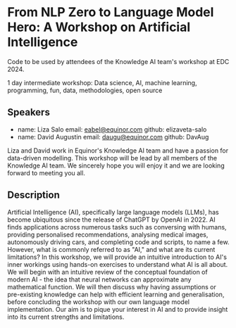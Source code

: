 # From NLP Zero to Language Model Hero: A Workshop on Artificial Intelligence

 Code to be used by attendees of the Knowledge AI team's workshop at EDC 2024.

1 day intermediate workshop: Data science, AI, machine learning, programming, fun, data, methodologies, open source

## Speakers

  - name: Liza Salo
    email: eabel@equinor.com
    github: elizaveta-salo
  - name: David Augustin
    email: daugu@equinor.com
    github: DavAug

Liza and David work in Equinor's Knowledge AI team and have a passion for data-driven modelling. This workshop will be lead by all members of the Knowledge AI team. We sincerely hope you will enjoy it and we are looking forward to meeting you all.

## Description

Artificial Intelligence (AI), specifically large language models (LLMs), has become ubiquitous since the release of ChatGPT by OpenAI in 2022. AI finds applications across numerous tasks such as conversing with humans, providing personalised recommendations, analysing medical images, autonomously driving cars, and completing code and scripts, to name a few. However, what is commonly referred to as "AI," and what are its current limitations? In this workshop, we will provide an intuitive introduction to AI's inner workings using hands-on exercises to understand what AI is all about. We will begin with an intuitive review of the conceptual foundation of modern AI - the idea that neural networks can approximate any mathematical function. We will then discuss why having assumptions or pre-existing knowledge can help with efficient learning and generalisation, before concluding the workshop with our own language model implementation. Our aim is to pique your interest in AI and to provide insight into its current strengths and limitations.